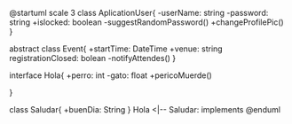 @startuml
scale 3
class AplicationUser{
    -userName: string
    -password: string
    +islocked: boolean
    -suggestRandomPassword()
    +changeProfilePic()
}

abstract class Event{
    +startTime: DateTime
    +venue: string
    registrationClosed: bolean
    -notifyAttendes()
}

interface Hola{
    +perro: int
    -gato: float
    +pericoMuerde()

}

class Saludar{
    +buenDia: String
}
Hola <|-- Saludar: implements
@enduml